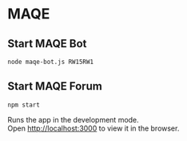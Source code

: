 # MAQE

## Start MAQE Bot

```
node maqe-bot.js RW15RW1
```

## Start MAQE Forum

```
npm start
```

Runs the app in the development mode.\
Open [http://localhost:3000](http://localhost:3000) to view it in the browser.
